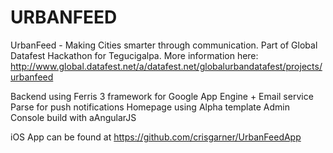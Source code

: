 # URBANFEED
UrbanFeed - Making Cities smarter through communication.
Part of Global Datafest Hackathon for Tegucigalpa. More information here: http://www.global.datafest.net/a/datafest.net/globalurbandatafest/projects/urbanfeed


Backend using Ferris 3 framework for Google App Engine + Email service
Parse for push notifications
Homepage using Alpha template
Admin Console build with aAngularJS

iOS App can be found at https://github.com/crisgarner/UrbanFeedApp
